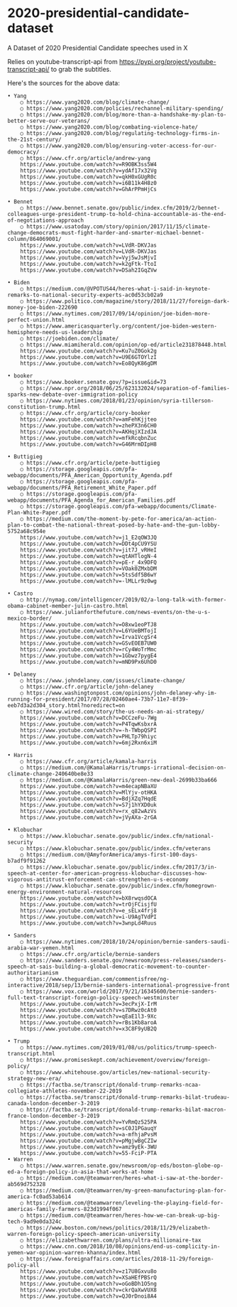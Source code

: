 # 2020-presidential-candidate-dataset
A Dataset of 2020 Presidential Candidate speeches used in X

Relies on youtube-transcript-api from https://pypi.org/project/youtube-transcript-api/ to grab the subtitles.

Here's the sources for the above data: 

	• Yang
		○ https://www.yang2020.com/blog/climate-change/
		○ https://www.yang2020.com/policies/rechannel-military-spending/
		○ https://www.yang2020.com/blog/more-than-a-handshake-my-plan-to-better-serve-our-veterans/
		○ https://www.yang2020.com/blog/combating-violence-hate/
		○ https://www.yang2020.com/blog/regulating-technology-firms-in-the-21st-century/
		○ https://www.yang2020.com/blog/ensuring-voter-access-for-our-democracy/
		○ https://www.cfr.org/article/andrew-yang
		https://www.youtube.com/watch?v=R9OBK3ss5W4
		https://www.youtube.com/watch?v=ydAf17x32Vg
		https://www.youtube.com/watch?v=qkH0xGUgR0c
		https://www.youtube.com/watch?v=i6B11k4H8z0
		https://www.youtube.com/watch?v=GhArPPmHjCs
		
	• Bennet
		○ https://www.bennet.senate.gov/public/index.cfm/2019/2/bennet-colleagues-urge-president-trump-to-hold-china-accountable-as-the-end-of-negotiations-approach
		○ https://www.usatoday.com/story/opinion/2017/11/15/climate-change-democrats-must-fight-harder-and-smarter-michael-bennet-column/864069001/
		https://www.youtube.com/watch?v=LVdR-DKVJas
		https://www.youtube.com/watch?v=LVdR-DKVJas
		https://www.youtube.com/watch?v=Vyj5wJsMjvI
		https://www.youtube.com/watch?v=k2gFtk-TtoI
		https://www.youtube.com/watch?v=DSah2IGqZVw
		
	• Biden
		○ https://medium.com/@VPOTUS44/heres-what-i-said-in-keynote-remarks-to-national-security-experts-ac0d53cb02a9
		○ https://www.politico.com/magazine/story/2018/11/27/foreign-dark-money-joe-biden-222690
		○ https://www.nytimes.com/2017/09/14/opinion/joe-biden-more-perfect-union.html
		○ https://www.americasquarterly.org/content/joe-biden-western-hemisphere-needs-us-leadership
		○ https://joebiden.com/climate/
		○ https://www.miamiherald.com/opinion/op-ed/article231878448.html
		https://www.youtube.com/watch?v=Ku7uZ0Gok2g
		https://www.youtube.com/watch?v=U9E6GTOYlzI
		https://www.youtube.com/watch?v=Eo8QyK86gDM
		
	• booker
		○ https://www.booker.senate.gov/?p=issue&id=73
		○ https://www.npr.org/2018/06/25/623132024/separation-of-families-sparks-new-debate-over-immigration-policy
		○ https://www.nytimes.com/2018/01/23/opinion/syria-tillerson-constitution-trump.html
		○ https://www.cfr.org/article/cory-booker
		https://www.youtube.com/watch?v=amFehKjjteo
		https://www.youtube.com/watch?v=zhePX3n6CH0
		https://www.youtube.com/watch?v=AKHqjXIzdJA
		https://www.youtube.com/watch?v=mfkRcqbnZuc
		https://www.youtube.com/watch?v=G46MrmDIpH8
		
	• Buttigieg
		○ https://www.cfr.org/article/pete-buttigieg
		○ https://storage.googleapis.com/pfa-webapp/documents/PFA_American_Opportunity_Agenda.pdf
		○ https://storage.googleapis.com/pfa-webapp/documents/PFA_Retirement_White_Paper.pdf
		○ https://storage.googleapis.com/pfa-webapp/documents/PFA_Agenda_for_American_Families.pdf
		○ https://storage.googleapis.com/pfa-webapp/documents/Climate-Plan-White-Paper.pdf
		○ https://medium.com/the-moment-by-pete-for-america/an-action-plan-to-combat-the-national-threat-posed-by-hate-and-the-gun-lobby-5752a68c954e
		https://www.youtube.com/watch?v=j1_E2qOW3JQ
		https://www.youtube.com/watch?v=DDt4pCU9YSU
		https://www.youtube.com/watch?v=jit7J_vRHeI
		https://www.youtube.com/watch?v=qtAHTlogN-4
		https://www.youtube.com/watch?v=pE-r_4x9DFQ
		https://www.youtube.com/watch?v=VOak0ZMxbDM
		https://www.youtube.com/watch?v=5tsSdf5B6wY
		https://www.youtube.com/watch?v=-lMLLr9z0wg
		
	• Castro
		○ http://nymag.com/intelligencer/2019/02/a-long-talk-with-former-obama-cabinet-member-julin-castro.html
		○ https://www.julianforthefuture.com/news-events/on-the-u-s-mexico-border/
		https://www.youtube.com/watch?v=O8xw1eoPTJ8
		https://www.youtube.com/watch?v=L6YUeBMTojI
		https://www.youtube.com/watch?v=Irva1VcgSr4
		https://www.youtube.com/watch?v=GSvEOEB7UW0
		https://www.youtube.com/watch?v=rCy4WoTrMmc
		https://www.youtube.com/watch?v=1Gbwz7pygE4
		https://www.youtube.com/watch?v=mND9Px6UhD0
		
	• Delaney
		○ https://www.johndelaney.com/issues/climate-change/
		○ https://www.cfr.org/article/john-delaney
		○ https://www.washingtonpost.com/opinions/john-delaney-why-im-running-for-president/2017/07/28/02460ae4-73b7-11e7-8f39-eeb7d3a2d304_story.html?noredirect=on
		○ https://www.wired.com/story/the-us-needs-an-ai-strategy/
		https://www.youtube.com/watch?v=DCCzeFu-7Wg
		https://www.youtube.com/watch?v=P4TqwKsbxrA
		https://www.youtube.com/watch?v=-h-TWbpQSPI
		https://www.youtube.com/watch?v=PHLTp79hiyc
		https://www.youtube.com/watch?v=6mj2Rxn6xiM
		
	• Harris
		○ https://www.cfr.org/article/kamala-harris
		○ https://medium.com/@KamalaHarris/trumps-irrational-decision-on-climate-change-240640be8e33
		○ https://medium.com/@KamalaHarris/green-new-deal-2699b33ba666
		https://www.youtube.com/watch?v=m4ecapNBaXU
		https://www.youtube.com/watch?v=MlYjv-otHKA
		https://www.youtube.com/watch?v=BdjXZq7HqdE
		https://www.youtube.com/watch?v=S7j1hYXD0uk
		https://www.youtube.com/watch?v=rx_q82wAzVs
		https://www.youtube.com/watch?v=jVyAXa-2rGA
		
	• Klobuchar
		○ https://www.klobuchar.senate.gov/public/index.cfm/national-security
		○ https://www.klobuchar.senate.gov/public/index.cfm/veterans
		○ https://medium.com/@AmyforAmerica/amys-first-100-days-b7adf9f91262
		○ https://www.klobuchar.senate.gov/public/index.cfm/2017/3/in-speech-at-center-for-american-progress-klobuchar-discusses-how-vigorous-antitrust-enforcement-can-strengthen-u-s-economy
		○ https://www.klobuchar.senate.gov/public/index.cfm/homegrown-energy-environment-natural-resources
		https://www.youtube.com/watch?v=bX8rwqsdOCA
		https://www.youtube.com/watch?v=trOjFCisjfU
		https://www.youtube.com/watch?v=e_sELx4frj8
		https://www.youtube.com/watch?v=i-U9AgTVdPI
		https://www.youtube.com/watch?v=3wnpLd4Ruus
		
	• Sanders
		○ https://www.nytimes.com/2018/10/24/opinion/bernie-sanders-saudi-arabia-war-yemen.html
		○ https://www.cfr.org/article/bernie-sanders
		○ https://www.sanders.senate.gov/newsroom/press-releases/sanders-speech-at-sais-building-a-global-democratic-movement-to-counter-authoritarianism
		○ https://www.theguardian.com/commentisfree/ng-interactive/2018/sep/13/bernie-sanders-international-progressive-front
		○ https://www.vox.com/world/2017/9/21/16345600/bernie-sanders-full-text-transcript-foreign-policy-speech-westminster
		https://www.youtube.com/watch?v=3ecPxjX-IrM
		https://www.youtube.com/watch?v=s7DRwz0cAt0
		https://www.youtube.com/watch?v=qEaE1l3-9Xc
		https://www.youtube.com/watch?v=rBs1Kb8aroA
		https://www.youtube.com/watch?v=x3C8F9yUB2Q
		
	• Trump
		○ https://www.nytimes.com/2019/01/08/us/politics/trump-speech-transcript.html
		○ https://www.promiseskept.com/achievement/overview/foreign-policy/
		○ https://www.whitehouse.gov/articles/new-national-security-strategy-new-era/
		○ https://factba.se/transcript/donald-trump-remarks-ncaa-collegiate-athletes-november-22-2019
		○ https://factba.se/transcript/donald-trump-remarks-bilat-trudeau-canada-london-december-3-2019
		○ https://factba.se/transcript/donald-trump-remarks-bilat-macron-france-london-december-3-2019
		https://www.youtube.com/watch?v=YvRmQz525PA
		https://www.youtube.com/watch?v=sC0J1PGauqY
		https://www.youtube.com/watch?v=a-mfhjaPvsM
		https://www.youtube.com/watch?v=pMgjwBgCZIw
		https://www.youtube.com/watch?v=amz9yEk-3WU
		https://www.youtube.com/watch?v=55-FciP-PTA
	• Warren
		○ https://www.warren.senate.gov/newsroom/op-eds/boston-globe-op-ed-a-foreign-policy-in-asia-that-works-at-home
		○ https://medium.com/@teamwarren/heres-what-i-saw-at-the-border-ab569d752328
		○ https://medium.com/@teamwarren/my-green-manufacturing-plan-for-america-fc0ad53ab614
		○ https://medium.com/@teamwarren/leveling-the-playing-field-for-americas-family-farmers-823d1994f067
		○ https://medium.com/@teamwarren/heres-how-we-can-break-up-big-tech-9ad9e0da324c
		○ https://www.boston.com/news/politics/2018/11/29/elizabeth-warren-foreign-policy-speech-american-university
		○ https://elizabethwarren.com/plans/ultra-millionaire-tax
		○ https://www.cnn.com/2018/10/08/opinions/end-us-complicity-in-yemen-war-opinion-warren-khanna/index.html
		○ https://www.foreignaffairs.com/articles/2018-11-29/foreign-policy-all
		https://www.youtube.com/watch?v=z17U8Gxvu8o
		https://www.youtube.com/watch?v=XSaHEfPBSrQ
		https://www.youtube.com/watch?v=oGoBDh1O5ng
		https://www.youtube.com/watch?v=ckrQaXwVUX8
		https://www.youtube.com/watch?v=QJ0rDnoi8A4
